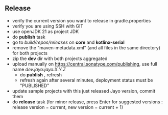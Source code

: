 ## Release
* verify the current version you want to release in gradle.properties
* verify you are using SSH with GIT
* use openJDK 21 as project JDK
* do **publish** task
* go to *build/repos/releases* on **core** and **kotlinx-serial**
* remove the "maven-metadata.xml" (and all files in the same directory) for both projects
* zip the **dev** dir with both projects aggregated
* upload manually on https://central.sonatype.com/publishing, use full name *dev.jayo:jayo:X.Y.Z*
  * do **publish** , refresh
  * refresh again after several minutes, deployment status must be "PUBLISHED"
* update sample projects with this just released Jayo version, commit them
* do **release** task (for minor release, press Enter for suggested versions : release version = current,
new version = current + 1)
